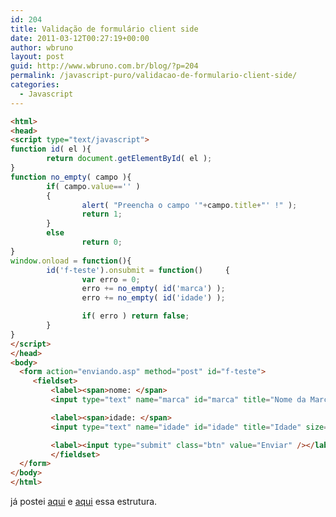 ```yaml
---
id: 204
title: Validação de formulário client side
date: 2011-03-12T00:27:19+00:00
author: wbruno
layout: post
guid: http://www.wbruno.com.br/blog/?p=204
permalink: /javascript-puro/validacao-de-formulario-client-side/
categories:
  - Javascript
---
```

``` html
<html>
<head>
<script type="text/javascript">
function id( el ){
        return document.getElementById( el );
}
function no_empty( campo ){
        if( campo.value=='' )
        {
                alert( "Preencha o campo '"+campo.title+"' !" );
                return 1;
        }
        else
                return 0;
}
window.onload = function(){
        id('f-teste').onsubmit = function()     {
                var erro = 0;
                erro += no_empty( id('marca') );
                erro += no_empty( id('idade') );

                if( erro ) return false;
        }
}
</script>
</head>
<body>
  <form action="enviando.asp" method="post" id="f-teste">
     <fieldset>
         <label><span>nome: </span>
         <input type="text" name="marca" id="marca" title="Nome da Marca" size="50"></label>

         <label><span>idade: </span>
         <input type="text" name="idade" id="idade" title="Idade" size="50"></label>

         <label><input type="submit" class="btn" value="Enviar" /></label>
         </fieldset>
  </form>
</body>
</html>
```

já postei <a href="http://forum.imasters.uol.com.br/index.php?/topic/408955-validar-campos-formulario/page__view__findpost__p__1606723" target="_blank">aqui</a> e <a href="http://forum.imasters.uol.com.br/index.php?/topic/411195-validacao/page__gopid__1616630&#038;#entry1616630" target="_blank">aqui</a> essa estrutura.
